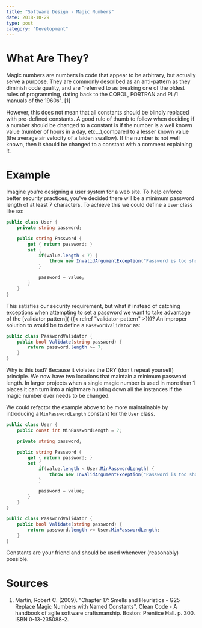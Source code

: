 ```yaml
---
title: "Software Design - Magic Numbers"
date: 2018-10-29
type: post
category: "Development"
---
```


# What Are They?

Magic numbers are numbers in code that appear to be arbitrary, but actually serve a purpose. They are commonly described as an anti-pattern as they diminish code quality, and are "referred to as breaking one of the oldest rules of programming, dating back to the COBOL, FORTRAN and PL/1 manuals of the 1960s". [1]

However, this does not mean that all constants should be blindly replaced with pre-defined constants. A good rule of thumb to follow when deciding if a number should be changed to a constant is if the number is a well known value (number of hours in a day, etc...),compared to a lesser known value (the average air velocity of a laiden swallow). If the number is not well known, then it should be changed to a constant with a comment explaining it.

# Example

Imagine you're designing a user system for a web site. To help enforce better security practices, you've decided there will be a minimum password length of at least 7 characters. To achieve this we could define a `User` class like so:

```c#
public class User {
    private string password;

    public string Password {
        get { return password; }
        set {
            if(value.length < 7) {
                throw new InvalidArgumentException("Password is too short");
            }

            password = value;
        }
    }
}
```

This satisfies our security requirement, but what if instead of catching exceptions when attempting to set a password we want to take advantage of the
[validator pattern]( {{< relref "validator-pattern" >}})? An improper solution to would be to define a `PasswordValidator` as:

```c#
public class PasswordValidator {
    public bool Validate(string password) {
        return password.length >= 7;
    }
}
```

Why is this bad? Because it violates the DRY (don't repeat yourself) principle. We now have two locations that maintain a minimum password length. In larger projects when a single magic number is used in more than 1 places it can turn into a nightmare hunting down all the instances if the magic number ever needs to be changed.

We could refactor the example above to be more maintainable by introducing a `MinPasswordLength` constant for the `User` class.

```c#
public class User {
    public const int MinPasswordLength = 7;

    private string password;

    public string Password {
        get { return password; }
        set {
            if(value.length < User.MinPasswordLength) {
                throw new InvalidArgumentException("Password is too short");
            }

            password = value;
        }
    }
}

public class PasswordValidator {
    public bool Validate(string password) {
        return password.length >= User.MinPasswordLength;
    }
}
```

Constants are your friend and should be used whenever (reasonably) possible.

# Sources

1. Martin, Robert C. (2009). "Chapter 17: Smells and Heuristics - G25 Replace Magic Numbers with Named Constants". Clean Code - A handbook of agile software craftsmanship. Boston: Prentice Hall. p. 300. ISBN 0-13-235088-2.

